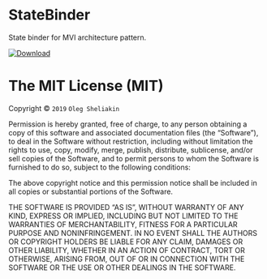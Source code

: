 # StateBinder

State binder for MVI architecture pattern.

[ ![Download](https://api.bintray.com/packages/olegsheliakin/state-binder/state-binder/images/download.svg?version=1.0.0) ](https://bintray.com/olegsheliakin/state-binder/state-binder/1.0.0/link)

The MIT License (MIT)
=====================

Copyright © `2019` `Oleg Sheliakin`

Permission is hereby granted, free of charge, to any person
obtaining a copy of this software and associated documentation
files (the “Software”), to deal in the Software without
restriction, including without limitation the rights to use,
copy, modify, merge, publish, distribute, sublicense, and/or sell
copies of the Software, and to permit persons to whom the
Software is furnished to do so, subject to the following
conditions:

The above copyright notice and this permission notice shall be
included in all copies or substantial portions of the Software.

THE SOFTWARE IS PROVIDED “AS IS”, WITHOUT WARRANTY OF ANY KIND,
EXPRESS OR IMPLIED, INCLUDING BUT NOT LIMITED TO THE WARRANTIES
OF MERCHANTABILITY, FITNESS FOR A PARTICULAR PURPOSE AND
NONINFRINGEMENT. IN NO EVENT SHALL THE AUTHORS OR COPYRIGHT
HOLDERS BE LIABLE FOR ANY CLAIM, DAMAGES OR OTHER LIABILITY,
WHETHER IN AN ACTION OF CONTRACT, TORT OR OTHERWISE, ARISING
FROM, OUT OF OR IN CONNECTION WITH THE SOFTWARE OR THE USE OR
OTHER DEALINGS IN THE SOFTWARE.


